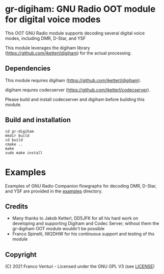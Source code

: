 # gr-digiham: GNU Radio OOT module for digital voice modes

This OOT GNU Radio module supports decoding several digital voice modes, including DMR, D-Star, and YSF

This module leverages the digiham library (https://github.com/jketterl/digiham) for the actual processing.


## Dependencies

This module requires digiham (https://github.com/jketterl/digiham).

digiham requres codecserver (https://github.com/jketterl/codecserver).

Please build and install codecserver and digiham before building this module.


## Build and installation

```
cd gr-digiham
mkdir build
cd build
cmake ..
make
sudo make install
```

# Examples

Examples of GNU Radio Companion flowgraphs for decoding DMR, D-Star, and YSF are provided in the [examples](examples) directory.


## Credits

- Many thanks to Jakob Ketterl, DD5JFK for all his hard work on developing and supporting Digiham and Codec Server; without them the gr-digiham OOT module wouldn't be possible
- Franco Spinelli, IW2DHW for his continuous support and testing of ths module


## Copyright

(C) 2021 Franco Venturi - Licensed under the GNU GPL V3 (see [LICENSE](LICENSE))

